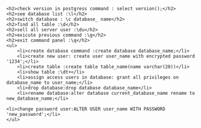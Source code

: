 


    <h2>check version in postgress command : select version();</h2>
    <h2>see database list :\l</h2>
    <h2>switch database : \c database_ name</h2>
    <h2>find all table :\d</h2>
    <h2>sell all server user :\du</h2>
    <h2>exicute previous command :\g</h2>
    <h2>exit command panel :\q</h2>
    <ul>
        <li>create database command :create database database_name;</li>
        <li>create new user: create user user_name with encrypted password '1234';</li>
        <li>create table :create table table_name(name varchar(20))</li>
        <li>show table :\dt+</li>
        <li>assign access users in database: grant all privileges on database_name to user_name;</li>
        <li>drop database:drop database database_name</li>
        <li>rename database:alter database current_database_name rename to new_database_name;</li>
    
    <li>change password user:ALTER USER user_name WITH PASSWORD 'new_password';</li>
    </ul>

